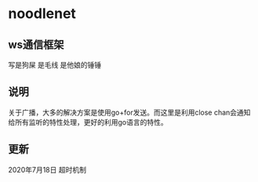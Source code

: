 # noodlenet
## ws通信框架
写是狗屎 是毛线 是他娘的锤锤

## 说明
关于广播，大多的解决方案是使用go+for发送。而这里是利用close chan会通知给所有监听的特性处理，更好的利用go语言的特性。 

## 更新
2020年7月18日 超时机制